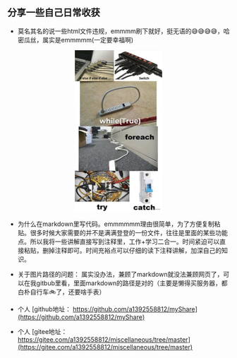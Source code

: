 ## 分享一些自己日常收获
* 莫名其名的说一些html文件违规，emmmm刷下就好，挺无语的😅😅😅😅，哈密瓜丝，属实是emmmmm(一定要幸福啊)



<div align=center> 
      <img src="./image/emmmm.jpg" alt="avatar" style="zoom:50%" />
    </div>



* 为什么在markdown里写代码。emmmmmm理由很简单，为了方便复制粘贴。很多时候大家需要的并不是满满登登的一份文件，往往是里面的某些功能点。所以我将一些讲解直接写到注释里，工作+学习二合一。时间紧迫可以直接粘贴，删掉注释即可。时间充裕点可以仔细的读下注释讲解，加深自己的知识。  



* 关于图片路径的问题： 属实没办法，兼顾了markdown就没法兼顾网页了，可以在我gitbub里看，里面markdown的路径是对的（主要是懒得买服务器，都白朴自行车🚲了，还要啥手表）



* 个人 [github地址： https://github.com/a1392558812/myShare](https://github.com/a1392558812/myShare)
* 个人 [gitee地址：https://gitee.com/a1392558812/miscellaneous/tree/master](https://gitee.com/a1392558812/miscellaneous/tree/master)

